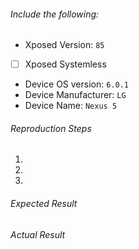 ###### Include the following:
 - Xposed Version: `85` 
 - [ ] Xposed Systemless
 - Device OS version: `6.0.1`
 - Device Manufacturer: `LG`
 - Device Name: `Nexus 5`
 
###### Reproduction Steps

1. 
2. 
3. 

###### Expected Result


###### Actual Result
